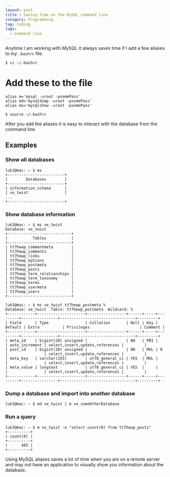 ```yaml
---
layout: post
title : Saving time on the MySQL command line
category: Programming
tag: Coding
tags: 
  - Command line
---
```


Anytime I am working with MySQL it always saves time if I add a few aliases to my `.bashrc` file.

    $ vi ~/.bashrc

# Add these to the file

    alias m='mysql -uroot -psomePass'
    alias md='mysqldump -uroot -psomePass'
    alias ms='mysqlshow -uroot -psomePass'

    $ source ~/.bashrc

After you add the aliases it is easy to interact with the database from the command line. 

## Examples

### Show all databases

    luk3@mac: ~ $ ms
    +-------------------------+
    |        Databases        |
    +-------------------------+
    | information_schema      |
    | ve_twist                |
    ...
    +-------------------------+

### Show database information

    luk3@mac: ~ $ ms ve_twist
    Database: ve_twist
    +----------------------------+
    |           Tables           |
    +----------------------------+
    | tt7hewp_commentmeta        |
    | tt7hewp_comments           |
    | tt7hewp_links              |
    | tt7hewp_options            |
    | tt7hewp_postmeta           |
    | tt7hewp_posts              |
    | tt7hewp_term_relationships |
    | tt7hewp_term_taxonomy      |
    | tt7hewp_terms              |
    | tt7hewp_usermeta           |
    | tt7hewp_users              |
    +----------------------------+

    luk3@mac: ~ $ ms ve_twist tt7hewp_postmeta %
    Database: ve_twist  Table: tt7hewp_postmeta  Wildcard: %
    +------------+---------------------+-----------------+------+-----+---------+----------------+---------------------------------+---------+
    | Field      | Type                | Collation       | Null | Key | Default | Extra          | Privileges                      | Comment |
    +------------+---------------------+-----------------+------+-----+---------+----------------+---------------------------------+---------+
    | meta_id    | bigint(20) unsigned |                 | NO   | PRI |         | auto_increment | select,insert,update,references |         |
    | post_id    | bigint(20) unsigned |                 | NO   | MUL | 0       |                | select,insert,update,references |         |
    | meta_key   | varchar(255)        | utf8_general_ci | YES  | MUL |         |                | select,insert,update,references |         |
    | meta_value | longtext            | utf8_general_ci | YES  |     |         |                | select,insert,update,references |         |
    +------------+---------------------+-----------------+------+-----+---------+----------------+---------------------------------+---------+

### Dump a database and import into another database

    luk3@mac: ~ $ md ve_twist | m ve_someOtherDatabase

### Run a query

    luk3@mac: ~ $ m ve_twist -e "select count(0) from tt7hewp_posts"
    +----------+
    | count(0) |
    +----------+
    |      465 |
    +----------+

Using MySQL aliases saves a lot of time when you are on a remote server and may not have an application to visually show you information about the database.

